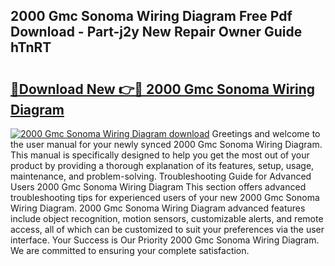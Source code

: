 ## 2000 Gmc Sonoma Wiring Diagram Free Pdf Download - Part-j2y New Repair Owner Guide hTnRT

# <h2><a href="http://dfjiput.blite.top/?on=2000+Gmc+Sonoma+Wiring+Diagram">🔗Download New 👉🔴 2000 Gmc Sonoma Wiring Diagram</a></h2>

[![2000 Gmc Sonoma Wiring Diagram download](https://i.imgur.com/lujVjoI.png)](http://dfjiput.blite.top/?on=2000+Gmc+Sonoma+Wiring+Diagram)
Greetings and welcome to the user manual for your newly synced 2000 Gmc Sonoma Wiring Diagram. This manual is specifically designed to help you get the most out of your product by providing a thorough explanation of its features, setup, usage, maintenance, and problem-solving. Troubleshooting Guide for Advanced Users 2000 Gmc Sonoma Wiring Diagram This section offers advanced troubleshooting tips for experienced users of your new 2000 Gmc Sonoma Wiring Diagram. 2000 Gmc Sonoma Wiring Diagram advanced features include object recognition, motion sensors, customizable alerts, and remote access, all of which can be customized to suit your preferences via the user interface. Your Success is Our Priority 2000 Gmc Sonoma Wiring Diagram. We are committed to ensuring your complete satisfaction.
